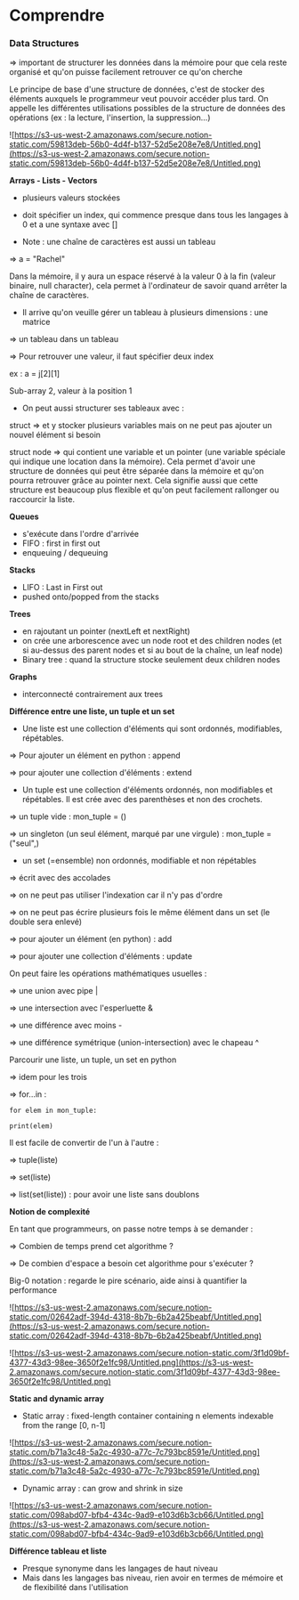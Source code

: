 # Comprendre

### Data Structures

⇒ important de structurer les données dans la mémoire pour que cela reste organisé et qu'on puisse facilement retrouver ce qu'on cherche

Le principe de base d'une structure de données, c'est de stocker des éléments auxquels le programmeur veut pouvoir accéder plus tard. On appelle les différentes utilisations possibles de la structure de données des opérations (ex : la lecture, l'insertion, la suppression...) 

![https://s3-us-west-2.amazonaws.com/secure.notion-static.com/59813deb-56b0-4d4f-b137-52d5e208e7e8/Untitled.png](https://s3-us-west-2.amazonaws.com/secure.notion-static.com/59813deb-56b0-4d4f-b137-52d5e208e7e8/Untitled.png)

**Arrays - Lists - Vectors**

- plusieurs valeurs stockées
- doit spécifier un index, qui commence presque dans tous les langages à 0 et a une syntaxe avec []

- Note : une chaîne de caractères est aussi un tableau

⇒  a = "Rachel"

Dans la mémoire, il y aura un espace réservé à la valeur 0 à la fin (valeur binaire, null character), cela permet à l'ordinateur de savoir quand arrêter la chaîne de caractères. 

- Il arrive qu'on veuille gérer un tableau à plusieurs dimensions : une matrice

⇒ un tableau dans un tableau 

⇒ Pour retrouver une valeur, il faut spécifier deux index 

ex : a = j[2][1] 

Sub-array 2, valeur à la position 1

- On peut aussi structurer ses tableaux avec :

struct ⇒ et y stocker plusieurs variables mais on ne peut pas ajouter un nouvel élément si besoin

struct node ⇒ qui contient une variable et un pointer (une variable spéciale qui indique une location dans la mémoire). Cela permet d'avoir une structure de données qui peut être séparée dans la mémoire et qu'on pourra retrouver grâce au pointer next. Cela signifie aussi que cette structure est beaucoup plus flexible et qu'on  peut facilement rallonger ou raccourcir la liste.

**Queues** 

- s'exécute dans l'ordre d'arrivée
- FIFO : first in first out
- enqueuing / dequeuing

**Stacks**

- LIFO : Last in First out
- pushed onto/popped from the stacks

**Trees**

- en rajoutant un pointer (nextLeft et nextRight)
- on crée une arborescence avec un node root et des children nodes (et si au-dessus des parent nodes et si au bout de la chaîne, un leaf node)
- Binary tree : quand la structure stocke seulement deux children nodes

**Graphs** 

- interconnecté contrairement aux trees

**Différence entre une liste, un tuple et un set** 

- Une liste est une collection d'éléments qui sont ordonnés, modifiables, répétables.

⇒ Pour ajouter un élément en python : append 

⇒ pour ajouter une collection d'éléments : extend 

- Un tuple est une collection d'éléments ordonnés, non modifiables et répétables. Il est crée avec des parenthèses et non des crochets.

⇒ un tuple vide : mon_tuple = ()

⇒ un singleton (un seul élément, marqué par une virgule)  : mon_tuple = ("seul",)

- un set (=ensemble) non ordonnés, modifiable et non répétables

⇒ écrit avec des accolades 

⇒ on ne peut pas utiliser l'indexation car il n'y pas d'ordre

⇒ on ne peut pas écrire plusieurs fois le même élément dans un set (le double sera enlevé) 

⇒ pour ajouter un élément (en python) : add

⇒ pour ajouter une collection d'éléments : update

On peut faire les opérations mathématiques usuelles : 

⇒ une union avec pipe |

⇒ une intersection avec l'esperluette &

⇒ une différence avec moins - 

⇒ une différence symétrique (union-intersection) avec le chapeau ^

Parcourir une liste, un tuple, un set en python 

⇒ idem pour les trois

⇒ for...in : 

`for elem in mon_tuple:`

`print(elem)`

Il est facile de convertir de l'un à l'autre : 

⇒ tuple(liste) 

⇒ set(liste)

⇒ list(set(liste)) : pour avoir une liste sans doublons

**Notion de complexité** 

En tant que programmeurs, on passe notre temps à se demander : 

⇒ Combien de temps prend cet algorithme ? 

⇒ De combien d'espace a besoin cet algorithme pour s'exécuter ?

Big-0 notation : regarde le pire scénario, aide ainsi à quantifier la performance 

![https://s3-us-west-2.amazonaws.com/secure.notion-static.com/02642adf-394d-4318-8b7b-6b2a425beabf/Untitled.png](https://s3-us-west-2.amazonaws.com/secure.notion-static.com/02642adf-394d-4318-8b7b-6b2a425beabf/Untitled.png)

![https://s3-us-west-2.amazonaws.com/secure.notion-static.com/3f1d09bf-4377-43d3-98ee-3650f2e1fc98/Untitled.png](https://s3-us-west-2.amazonaws.com/secure.notion-static.com/3f1d09bf-4377-43d3-98ee-3650f2e1fc98/Untitled.png)

**Static and dynamic array** 

- Static array : fixed-length container containing n elements indexable from the range [0, n-1]

![https://s3-us-west-2.amazonaws.com/secure.notion-static.com/b71a3c48-5a2c-4930-a77c-7c793bc8591e/Untitled.png](https://s3-us-west-2.amazonaws.com/secure.notion-static.com/b71a3c48-5a2c-4930-a77c-7c793bc8591e/Untitled.png)

- Dynamic array : can grow and shrink in size

![https://s3-us-west-2.amazonaws.com/secure.notion-static.com/098abd07-bfb4-434c-9ad9-e103d6b3cb66/Untitled.png](https://s3-us-west-2.amazonaws.com/secure.notion-static.com/098abd07-bfb4-434c-9ad9-e103d6b3cb66/Untitled.png)

**Différence tableau et liste** 

- Presque synonyme dans les langages de haut niveau
- Mais dans les langages bas niveau, rien avoir en termes de mémoire et de flexibilité dans l'utilisation

